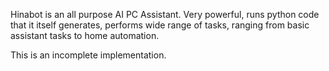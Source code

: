 Hinabot is an all purpose AI PC Assistant. Very powerful, runs python code that it itself generates, performs wide range of tasks, ranging from basic assistant tasks to home automation. 

This is an incomplete implementation.
